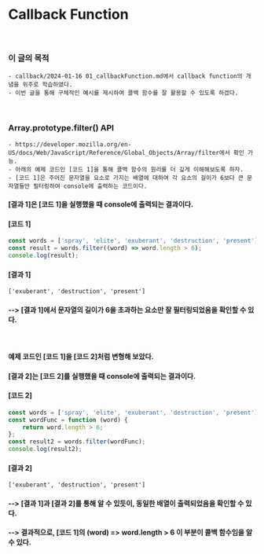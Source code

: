 # Callback Function
<br/>

### 이 글의 목적
    - callback/2024-01-16 01_callbackFunction.md에서 callback function의 개념을 위주로 학습하였다.
    - 이번 글을 통해 구체적인 예시를 제시하여 콜백 함수를 잘 활용할 수 있도록 하겠다. 
<br/>

### Array.prototype.filter() API
    - https://developer.mozilla.org/en-US/docs/Web/JavaScript/Reference/Global_Objects/Array/filter에서 확인 가능.
    - 아래의 예제 코드인 [코드 1]을 통해 콜백 함수의 원리를 더 깊게 이해해보도록 하자.
    - [코드 1]은 주어진 문자열을 요소로 가지는 배열에 대하여 각 요소의 길이가 6보다 큰 문자열들만 필터링하여 console에 출력하는 코드이다.
#### [결과 1]은 [코드 1]을 실행했을 때 console에 출력되는 결과이다.

#### [코드 1]
```javascript
const words = ['spray', 'elite', 'exuberant', 'destruction', 'present'];
const result = words.filter((word) => word.length > 6);
console.log(result);
```
#### [결과 1]
    ['exuberant', 'destruction', 'present']
#### --> [결과 1]에서 문자열의 길이가 6을 초과하는 요소만 잘 필터링되었음을 확인할 수 있다.
<br/>

#### 예제 코드인 [코드 1]을 [코드 2]처럼 변형해 보았다.
#### [결과 2]는 [코드 2]를 실행했을 때 console에 출력되는 결과이다.
#### [코드 2]
```javascript
const words = ['spray', 'elite', 'exuberant', 'destruction', 'present'];
const wordFunc = function (word) {
    return word.length > 6;
};
const result2 = words.filter(wordFunc);
console.log(result2);
```
#### [결과 2]
    ['exuberant', 'destruction', 'present']
#### --> [결과 1]과 [결과 2]를 통해 알 수 있듯이, 동일한 배열이 출력되었음을 확인할 수 있다.

#### --> 결과적으로, [코드 1]의 (word) => word.length > 6 이 부분이 콜백 함수임을 알 수 있다.




